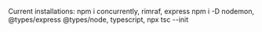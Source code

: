 Current installations:
npm i concurrently, rimraf, express
npm i -D nodemon, @types/express @types/node, typescript,
npx tsc --init